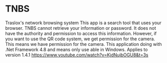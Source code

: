 # TNBS
Traslox's network browsing system
This app is a search tool that uses your browser. TNBS cannot retrieve your information or password.
It does not have the authority and permission to access this information.
However, if you want to use the QR code system, we get permission for the camera. This means we have permission for the camera.
This application doing with .Net Framework 4.8 and means only use able in Windows.
Applies to version 1.4.1
https://www.youtube.com/watch?v=KjdNujbOGU8&t=3s
